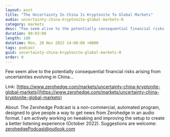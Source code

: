 ```yaml
---
layout: post
title: "The Uncertainty In China Is Kryptonite To Global Markets"
audio: uncertainty-china-kryptonite-global-markets-0
category: markets
desc: "Few seem alive to the potentially consequential financial risks arising from uncertainties evolving in China..."
duration: 00:03:00
length: 180
datetime: Mon, 28 Nov 2022 14:00:00 +0000
tags: podcast
guid: uncertainty-china-kryptonite-global-markets-0
order: 0
---
```

Few seem alive to the potentially consequential financial risks arising from uncertainties evolving in China...

Link: [https://www.zerohedge.com/markets/uncertainty-china-kryptonite-global-markets](https://www.zerohedge.com/markets/uncertainty-china-kryptonite-global-markets)

About: The Zerohedge Podcast is a non-commercial, automated program, designed to give people a way to get news from Zerohedge in an audio format.  I am actively working on tweaking and improving the setup to create a better listening experience (October 2022).  Suggestions are welcome: [zerohedgePodcast@outlook.com](mailto:zerohedgePodcast@outlook.com)